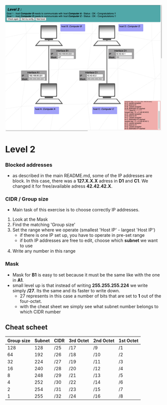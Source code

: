 <img width="1149" alt="Level 1" src="Level_02.png">




































# Level 2
### Blocked addresses
- as described in the main README.md, some of the IP addresses are block. In this case, there was a **127.X.X.X** adress in **D1** and **C1**. We changed it for free/available adress **42.42.42.X**.

### CIDR / Group size
- Main task of this exercise is to choose correctly IP addresses.
1. Look at the Mask
2. Find the matching 'Group size'
3. Set the range where we operate (smallest 'Host IP' - largest 'Host IP')
	- if there is one IP set up, you have to operate in pre-set range
	- if both IP addresses are free to edit, choose which **subnet** we want to use
4. Write any number in this range

### Mask
- Mask for **B1** is easy to set because it must be the same like with the one in **A1**.
- small level up is that instead of writing **255.255.255.224** we write simply **/27**. Its the same and its faster to write down.
	- 27 represents in this case a number of bits that are set to **1** out of the four-octet.
	- with the cheat sheet we simply see what subnet number belongs to which CIDR number

## Cheat scheet
|Group size|Subnet|CIDR|3rd Octet|2nd Octet|1st Octet|
|    -     |   -  |  - |    -    |    -    |    -    |
|   128    |  128 | /25|   /17   |   /9    |   /1    |
|    64    |  192 | /26|   /18   |   /10   |   /2    |
|    32    |  224 | /27|   /19   |   /11   |   /3    |
|    16    |  240 | /28|   /20   |   /12   |   /4    |
|    8     |  248 | /29|   /21   |   /13   |   /5    |
|    4     |  252 | /30|   /22   |   /14   |   /6    |
|    2     |  254 | /31|   /23   |   /15   |   /7    |
|    1     |  255 | /32|   /24   |   /16   |   /8    |
